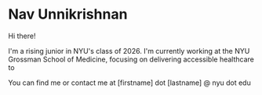 # Nav Unnikrishnan 
Hi there!

I'm a rising junior in NYU's class of 2026. I'm currently working at the NYU Grossman School of Medicine, focusing on delivering accessible healthcare to 

You can find me or contact me at [firstname] dot [lastname] @ nyu dot edu 



